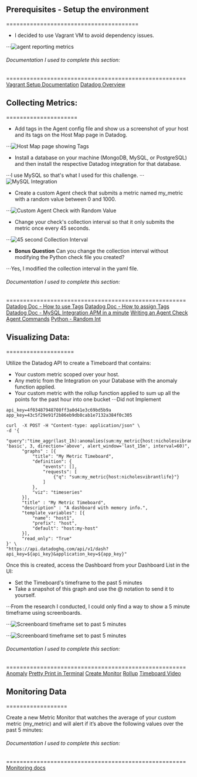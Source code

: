 ## Prerequisites - Setup the environment
=======================================
* I decided to use Vagrant VM to avoid dependency issues.

⋅⋅⋅![agent reporting metrics](/img/agent_report_metrics.png) 

###### Documentation I used to complete this section:
===================================================== 
[Vagrant Setup Documentation](https://www.vagrantup.com/intro/getting-started/project_setup.html)
[Datadog Overview](https://www.youtube.com/watch?v=mpuVItJSFMc)

## Collecting Metrics:
=====================
* Add tags in the Agent config file and show us a screenshot of your host and its tags on the Host Map page in Datadog.

⋅⋅⋅![Host Map page showing Tags](/img/hostmap_tag.png)

* Install a database on your machine (MongoDB, MySQL, or PostgreSQL) and then install the respective Datadog integration for that database.

⋅⋅⋅I use MySQL so that's what I used for this challenge. 
⋅⋅⋅![MySQL Integration](/img/mysql_integration.png)

* Create a custom Agent check that submits a metric named my_metric with a random value between 0 and 1000.

⋅⋅⋅![Custom Agent Check with Random Value](/img/custom_agent_randomint.png)

* Change your check's collection interval so that it only submits the metric once every 45 seconds.

⋅⋅⋅![45 second Collection Interval](/img/collection_interval.png)

* **Bonus Question** Can you change the collection interval without modifying the Python check file you created?

⋅⋅⋅Yes, I modified the collection interval in the yaml file.


###### Documentation I used to complete this section:
=====================================================
[Datadog Doc - How to use Tags](https://docs.datadoghq.com/getting_started/tagging/using_tags/)
[Datadog Doc - How to assign Tags](https://docs.datadoghq.com/getting_started/tagging/assigning_tags/)
[Datadog Doc - MySQL Integration ](https://docs.datadoghq.com/integrations/mysql/)
[APM in a minute](https://www.youtube.com/watch?v=faoR5M-BaSw)
[Writing an Agent Check](https://docs.datadoghq.com/developers/agent_checks/)
[Agent Commands](https://docs.datadoghq.com/agent/faq/agent-commands/)
[Python - Random Int](https://stackoverflow.com/questions/3996904/generate-random-integers-between-0-and-9)


## Visualizing Data:
====================

Utilize the Datadog API to create a Timeboard that contains:

* Your custom metric scoped over your host.
* Any metric from the Integration on your Database with the anomaly function applied.
* Your custom metric with the rollup function applied to sum up all the points for the past hour into one bucket
⋅⋅⋅Did not Implement

```
api_key=4f03487948708ff3a0d41e3c69bd5b9a
app_key=43c5f29e91f2b86eb9db8cab1e7132a384f0c305

curl  -X POST -H "Content-type: application/json" \
-d '{
	  "query":"time_aggr(last_1h):anomalies(sum:my_metric{host:nicholesvibrantlife}, 'basic', 3, direction='above', alert_window='last_15m', interval=60)",
      "graphs" : [{
          "title": "My Metric Timeboard",
          "definition": {
              "events": [],
              "requests": [
                  {"q": "sum:my_metric{host:nicholesvibrantlife}"}
              ]
          },
          "viz": "timeseries"
      }],
      "title" : "My Metric Timeboard",
      "description" : "A dashboard with memory info.",
      "template_variables": [{
          "name": "host1",
          "prefix": "host",
          "default": "host:my-host"
      }],
      "read_only": "True"
}' \
"https://api.datadoghq.com/api/v1/dash?api_key=${api_key}&application_key=${app_key}"

```

Once this is created, access the Dashboard from your Dashboard List in the UI:

* Set the Timeboard's timeframe to the past 5 minutes
* Take a snapshot of this graph and use the @ notation to send it to yourself.

⋅⋅⋅From the research I conducted, I could only find a way to show a 5 minute timeframe using screenboards. 

⋅⋅⋅![Screenboard timeframe set to past 5 minutes](/img/screenboard_timeframe_5m.png)

⋅⋅⋅![Screenboard timeframe set to past 5 minutes](/img/timeboard_annotated.png)

###### Documentation I used to complete this section:
=====================================================
[Anomaly](https://docs.datadoghq.com/monitors/monitor_types/anomaly/)
[Pretty Print in Terminal](https://stackoverflow.com/questions/26935353/pretty-print-python-dictionary-from-command-line)
[Create Monitor](https://docs.datadoghq.com/api/?lang=bash#monitors)
[Rollup](https://docs.datadoghq.com/graphing/miscellaneous/functions/#rollup-1)
[Timeboard Video](https://docs.datadoghq.com/videos/datadog101-3-dashboards/?wtime=40.5)


## Monitoring Data
==================

Create a new Metric Monitor that watches the average of your custom metric (my_metric) and will alert if it’s above the following values over the past 5 minutes:


###### Documentation I used to complete this section:
=====================================================
[Monitoring docs](https://docs.datadoghq.com/monitors/)
